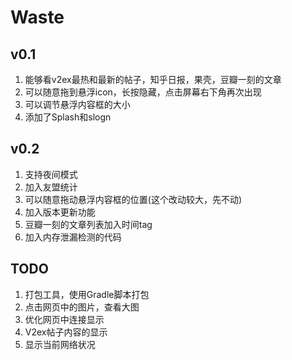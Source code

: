 # Waste

## v0.1
1. 能够看v2ex最热和最新的帖子，知乎日报，果壳，豆瓣一刻的文章
2. 可以随意拖到悬浮icon，长按隐藏，点击屏幕右下角再次出现
3. 可以调节悬浮内容框的大小
4. 添加了Splash和slogn

## v0.2
1. 支持夜间模式
2. 加入友盟统计
3. 可以随意拖动悬浮内容框的位置(这个改动较大，先不动)
4. 加入版本更新功能
5. 豆瓣一刻的文章列表加入时间tag
6. 加入内存泄漏检测的代码

## TODO
1. 打包工具，使用Gradle脚本打包
2. 点击网页中的图片，查看大图
3. 优化网页中连接显示
4. V2ex帖子内容的显示
5. 显示当前网络状况

